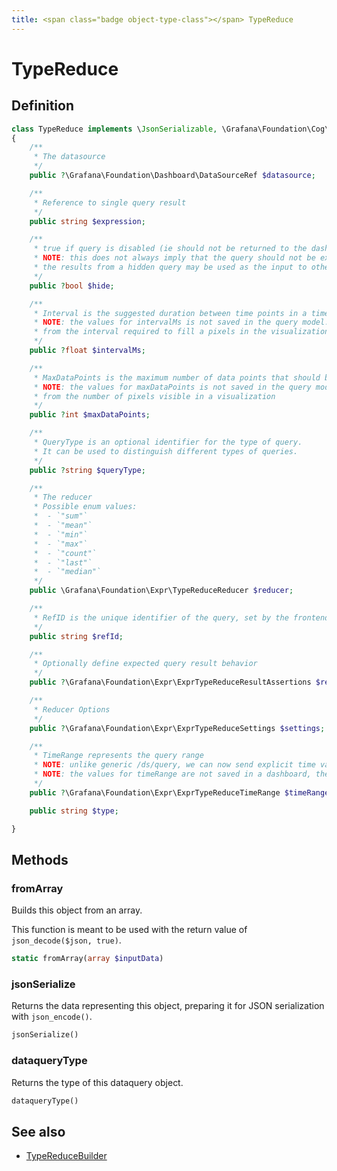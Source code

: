 ```yaml
---
title: <span class="badge object-type-class"></span> TypeReduce
---
```

# <span class="badge object-type-class"></span> TypeReduce

## Definition

```php
class TypeReduce implements \JsonSerializable, \Grafana\Foundation\Cog\Dataquery
{
    /**
     * The datasource
     */
    public ?\Grafana\Foundation\Dashboard\DataSourceRef $datasource;

    /**
     * Reference to single query result
     */
    public string $expression;

    /**
     * true if query is disabled (ie should not be returned to the dashboard)
     * NOTE: this does not always imply that the query should not be executed since
     * the results from a hidden query may be used as the input to other queries (SSE etc)
     */
    public ?bool $hide;

    /**
     * Interval is the suggested duration between time points in a time series query.
     * NOTE: the values for intervalMs is not saved in the query model.  It is typically calculated
     * from the interval required to fill a pixels in the visualization
     */
    public ?float $intervalMs;

    /**
     * MaxDataPoints is the maximum number of data points that should be returned from a time series query.
     * NOTE: the values for maxDataPoints is not saved in the query model.  It is typically calculated
     * from the number of pixels visible in a visualization
     */
    public ?int $maxDataPoints;

    /**
     * QueryType is an optional identifier for the type of query.
     * It can be used to distinguish different types of queries.
     */
    public ?string $queryType;

    /**
     * The reducer
     * Possible enum values:
     *  - `"sum"` 
     *  - `"mean"` 
     *  - `"min"` 
     *  - `"max"` 
     *  - `"count"` 
     *  - `"last"` 
     *  - `"median"` 
     */
    public \Grafana\Foundation\Expr\TypeReduceReducer $reducer;

    /**
     * RefID is the unique identifier of the query, set by the frontend call.
     */
    public string $refId;

    /**
     * Optionally define expected query result behavior
     */
    public ?\Grafana\Foundation\Expr\ExprTypeReduceResultAssertions $resultAssertions;

    /**
     * Reducer Options
     */
    public ?\Grafana\Foundation\Expr\ExprTypeReduceSettings $settings;

    /**
     * TimeRange represents the query range
     * NOTE: unlike generic /ds/query, we can now send explicit time values in each query
     * NOTE: the values for timeRange are not saved in a dashboard, they are constructed on the fly
     */
    public ?\Grafana\Foundation\Expr\ExprTypeReduceTimeRange $timeRange;

    public string $type;

}
```
## Methods

### <span class="badge object-method"></span> fromArray

Builds this object from an array.

This function is meant to be used with the return value of `json_decode($json, true)`.

```php
static fromArray(array $inputData)
```

### <span class="badge object-method"></span> jsonSerialize

Returns the data representing this object, preparing it for JSON serialization with `json_encode()`.

```php
jsonSerialize()
```

### <span class="badge object-method"></span> dataqueryType

Returns the type of this dataquery object.

```php
dataqueryType()
```

## See also

 * <span class="badge builder"></span> [TypeReduceBuilder](./builder-TypeReduceBuilder.md)
